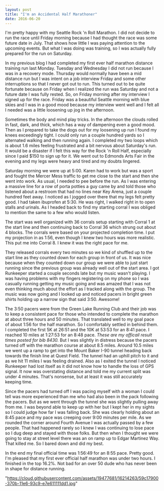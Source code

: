 ```yaml
---
layout: post
title: "I'm an Accidental Half Marathoner"
date: 2016-06-20
---
```

I'm pretty happy with my Seattle Rock 'n Roll Marathon.  I did not decide to run the race until Friday morning because I had thought the race was some future date in July.  That shows how little I was paying attention to the upcoming events.  But what I was doing was training, so I was actually fully prepared for the run on Saturday.   
 
In my previous blog I had completed my first ever half marathon distance training run last Monday.  Tuesday and Wednesday I did not run because I was in a recovery mode.  Thursday would normally have been a mid distance run but I was intent on a job interview Friday and some other interruptions so that I never got out to run.  This turned out to be quite fortunate because on Friday when I realized the run was Saturday and not a future date I was fully rested.  So, on Friday morning after my interview I signed up for the race.  Friday was a beautiful Seattle morning with blue skies and I was in a good mood because my interview went well and I felt all I needed was a little loosening up jog in the afternoon. 

Sometimes the body and mind play tricks.  In the afternoon the clouds rolled in fast, dark, and thick, which has a way of dampening even a good mood.  Then as I prepared to take the dogs out for my loosening up run I found my knees exceedingly tight.  I could only run a couple hundred yards so I alternated walking and then running again.  I completed my two loops which is about 1.6 miles feeling frustrated and a bit nervous about Saturday's run.  It would be a disaster if I felt this way for the Rock 'n Roll Half, especially since I paid $150 to sign up for it.  We went out to Edmonds Arts Fair in the evening and my legs were heavy and tired and my doubts lingered. 

Saturday morning we were up at 5:00.  Karen had to work but was a sport and fought the Mercer Mess traffic to get me close to the start and then she went into work.  As usual, I needed to pee before the run.  As I was entering a massive line for a row of porta potties a guy came by and told those who listened about a restroom that had no lines near Key Arena, just a couple hundred feet away.  I noticed as I jogged over there that my legs felt pretty good.  I had taken ibuprofen at 5:30.  He was right, I walked right in to open stalls and urinals.  As I headed back to find my starting corral I was obliged to mention the same to a few who would listen. 

The start was well organized with 36 corrals setup starting with Corral 1 at the start line and then continuing back to Corral 36 which strung out about 4 blocks.  The corrals were based on your projected completion time.  I put my projection in as 1:56, even though I knew two hours was more realistic.  This put me into Corral 8.  I knew it was the right pace for me. 

They released corrals every two minutes so we kind of shuffled up to the start line as they counted down for each group in front of us.  It was nice because when they counted down our group we were able to just start running since the previous group was already well out of the start area.  I got Runkeeper started a couple seconds late but my music wasn't playing.  I was having problems with my fingers registering on my phone so I was casually running getting my music going and was amazed that I was not even thinking much about the effort as I tracked along with the group.  The music was now going and I looked up and noticed pacers in bright green shirts holding up a narrow sign that said 3:50.  Awesome! 

The 3:50 pacers were from the Green Lake Running Club and their job was to keep a consistent pace for those who intended to complete the marathon at about three hours and 50 minutes.  That translated well to my goal pace of about 1:56 for the half marathon.   So I comfortably settled in behind them.  I completed the first 5K at 26:51 and the 10K at 53:53 for an 8:41 pace.  I reached 10 miles at 1:27:53 for an 8:48 pace.  *These are my officail result times posted for bib 8430.*   But I was slightly in distress because the pacers turned off with the marathon course at about 8.5 miles.  Around 10.5 miles we went up a ramp to get into the Mount Baker I-90 tunnel heading back towards the finish line at Quest Field.  The tunnel had an uphill pitch to it and as we hit 11 miles I was feeling drained.  Also as I exited the tunnel I noticed Runkeeper had lost itself as it did not know how to handle the loss of GPS signal.  It now was overstating distance and told me my current split was under 4 minutes.  That's nonsense, but at least it was still accurately keeping time. 

Since the pacers had turned off I was pacing myself with a woman I could tell was more experienced than me who had also been in the pack following the pacers.  But as we went through the tunnel she was slightly pulling away from me.  I was beyond able to keep up with her but I kept her in my sights so I could judge how far I was falling back.  She was clearly holding about an 8:45 pace and my pace was creeping over 9:00 minutes per mile.  As we rounded the corner around Fourth Avenue I was actually passed by a few people.  That had happened rarely so I knew I was continuing to lose pace so I dug deep and stayed with those folks.  But then when I thought we were going to stay at street level there was an on ramp up to Edgar Martinez Way.  That killed me.  So I bared down and did my best.   

In the end my final official time was 1:56:49 for an 8:55 pace.  Pretty good.  I'm pleased that my first ever official half marathon was under two hours.  I finished in the top 16.2%.  Not bad for an over 50 dude who has never been in shape for distance running. 
 
 "https://cloud.githubusercontent.com/assets/19477681/16214263/59c17900-370b-11e6-93c9-e7e611111dd1.jpg"
